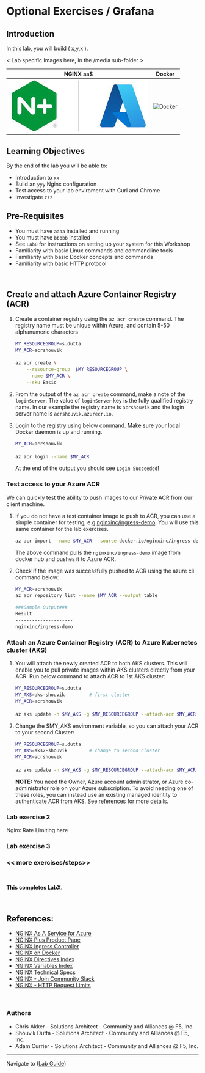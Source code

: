 # Optional Exercises / Grafana

## Introduction

In this lab, you will build ( x,y,x ).

< Lab specific Images here, in the /media sub-folder >

NGINX aaS | Docker
:-------------------------:|:-------------------------:
![NGINX aaS](media/nginx-azure-icon.png)  |![Docker](media/docker-icon.png)
  
## Learning Objectives

By the end of the lab you will be able to:

- Introduction to `xx`
- Build an `yyy` Nginx configuration
- Test access to your lab enviroment with Curl and Chrome
- Investigate `zzz`


## Pre-Requisites

- You must have `aaaa` installed and running
- You must have `bbbbb` installed
- See `Lab0` for instructions on setting up your system for this Workshop
- Familiarity with basic Linux commands and commandline tools
- Familiarity with basic Docker concepts and commands
- Familiarity with basic HTTP protocol

<br/>

## Create and attach Azure Container Registry (ACR)

1.  Create a container registry using the `az acr create` command. The registry name must be unique within Azure, and contain 5-50 alphanumeric characters
    ```bash
    MY_RESOURCEGROUP=s.dutta
    MY_ACR=acrshouvik

    az acr create \
        --resource-group  $MY_RESOURCEGROUP \
        --name $MY_ACR \
        --sku Basic   
    ```

2. From the output of the `az acr create` command, make a note of the `loginServer`. The value of `loginServer` key is the fully qualified registry name. In our example the registry name is `acrshouvik` and the login server name is `acrshouvik.azurecr.io`.

3. Login to the registry using below command. Make sure your local Docker daemon is up and running.
   ```bash
   MY_ACR=acrshouvik

   az acr login --name $MY_ACR
   ```
   At the end of the output you should see `Login Succeeded`!

### Test access to your Azure ACR 

We can quickly test the ability to push images to our Private ACR from our client machine.

1. If you do not have a test container image to push to ACR, you can use a simple container for testing, e.g.[nginxinc/ingress-demo](https://hub.docker.com/r/nginxinc/ingress-demo).  You will use this same container for the lab exercises.

   ```bash
   az acr import --name $MY_ACR --source docker.io/nginxinc/ingress-demo:latest --image nginxinc/ingress-demo:v1
   ```
   The above command pulls the `nginxinc/ingress-demo` image from docker hub and pushes it to Azure ACR.

2. Check if the image was successfully pushed to ACR using the azure cli command below:

   ```bash
   MY_ACR=acrshouvik
   az acr repository list --name $MY_ACR --output table 
   ```
   ```bash
   ###Sample Output###
   Result
   ---------------------
   nginxinc/ingress-demo
   ```

### Attach an Azure Container Registry (ACR) to Azure Kubernetes cluster (AKS)

1. You will attach the newly created ACR to both AKS clusters. This will enable you to pull private images within AKS clusters directly from your ACR. Run below command to attach ACR to 1st AKS cluster:
   ```bash
   MY_RESOURCEGROUP=s.dutta
   MY_AKS=aks-shouvik         # first cluster
   MY_ACR=acrshouvik

   az aks update -n $MY_AKS -g $MY_RESOURCEGROUP --attach-acr $MY_ACR
   ```

1. Change the $MY_AKS environment variable, so you can attach your ACR to your second Cluster:
      ```bash
   MY_RESOURCEGROUP=s.dutta
   MY_AKS=aks2-shouvik        # change to second cluster
   MY_ACR=acrshouvik

   az aks update -n $MY_AKS -g $MY_RESOURCEGROUP --attach-acr $MY_ACR
   ```

   **NOTE:** You need the Owner, Azure account administrator, or Azure co-administrator role on your Azure subscription. To avoid needing one of these roles, you can instead use an existing managed identity to authenticate ACR from AKS. See [references](#references) for more details.


### Lab exercise 2

Nginx Rate Limiting here

### Lab exercise 3

<numbered steps are here>

### << more exercises/steps>>

<numbered steps are here>

<br/>

**This completes LabX.**

<br/>

## References:

- [NGINX As A Service for Azure](https://docs.nginx.com/nginxaas/azure/)
- [NGINX Plus Product Page](https://docs.nginx.com/nginx/)
- [NGINX Ingress Controller](https://docs.nginx.com//nginx-ingress-controller/)
- [NGINX on Docker](https://docs.nginx.com/nginx/admin-guide/installing-nginx/installing-nginx-docker/)
- [NGINX Directives Index](https://nginx.org/en/docs/dirindex.html)
- [NGINX Variables Index](https://nginx.org/en/docs/varindex.html)
- [NGINX Technical Specs](https://docs.nginx.com/nginx/technical-specs/)
- [NGINX - Join Community Slack](https://community.nginx.org/joinslack)
- [NGINX - HTTP Request Limits](https://nginx.org/en/docs/http/ngx_http_limit_req_module.html#limit_req_zone)


<br/>

### Authors

- Chris Akker - Solutions Architect - Community and Alliances @ F5, Inc.
- Shouvik Dutta - Solutions Architect - Community and Alliances @ F5, Inc.
- Adam Currier - Solutions Architect - Community and Alliances @ F5, Inc.

-------------

Navigate to ([Lab Guide](../readme.md))
